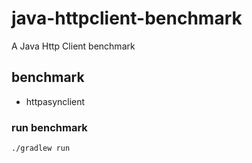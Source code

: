 # java-httpclient-benchmark

A Java Http Client benchmark

## benchmark
* httpasynclient

### run benchmark

```
./gradlew run
```
